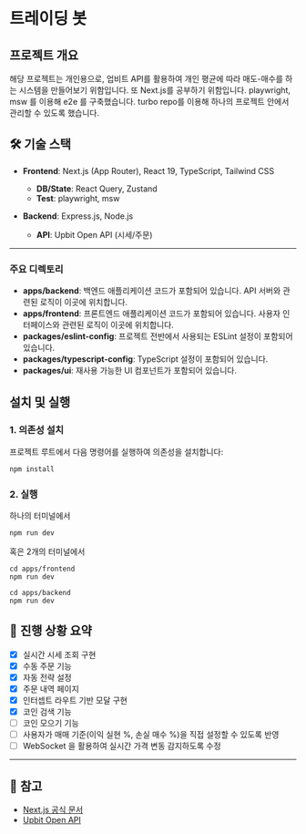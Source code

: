 # 트레이딩 봇

## 프로젝트 개요

해당 프로젝트는 개인용으로, 업비트 API를 활용하여 개인 평균에 따라 매도-매수를 하는 시스템을 만들어보기 위함입니다. 또 Next.js를 공부하기 위함입니다.
playwright, msw 를 이용해 e2e 를 구축했습니다.
turbo repo를 이용해 하나의 프로젝트 안에서 관리할 수 있도록 했습니다.

## 🛠️ 기술 스택

- **Frontend**: Next.js (App Router), React 19, TypeScript, Tailwind CSS

  - **DB/State**: React Query, Zustand
  - **Test**: playwright, msw

- **Backend**: Express.js, Node.js
  - **API**: Upbit Open API (시세/주문)

---

### 주요 디렉토리

- **apps/backend**: 백엔드 애플리케이션 코드가 포함되어 있습니다. API 서버와 관련된 로직이 이곳에 위치합니다.
- **apps/frontend**: 프론트엔드 애플리케이션 코드가 포함되어 있습니다. 사용자 인터페이스와 관련된 로직이 이곳에 위치합니다.
- **packages/eslint-config**: 프로젝트 전반에서 사용되는 ESLint 설정이 포함되어 있습니다.
- **packages/typescript-config**: TypeScript 설정이 포함되어 있습니다.
- **packages/ui**: 재사용 가능한 UI 컴포넌트가 포함되어 있습니다.

## 설치 및 실행

### 1. 의존성 설치

프로젝트 루트에서 다음 명령어를 실행하여 의존성을 설치합니다:

```bash
npm install
```

### 2. 실행

하나의 터미널에서

```bash
npm run dev
```

혹은 2개의 터미널에서

```
cd apps/frontend
npm run dev
```

```
cd apps/backend
npm run dev
```

## 📅 진행 상황 요약

- [x] 실시간 시세 조회 구현
- [x] 수동 주문 기능
- [x] 자동 전략 설정
- [x] 주문 내역 페이지
- [x] 인터셉트 라우트 기반 모달 구현
- [x] 코인 검색 기능
- [ ] 코인 모으기 기능
- [ ] 사용자가 매매 기준(이익 실현 %, 손실 매수 %)을 직접 설정할 수 있도록 반영
- [ ] WebSocket 을 활용하여 실시간 가격 변동 감지하도록 수정

---

## 📌 참고

- [Next.js 공식 문서](https://nextjs.org/docs)
- [Upbit Open API](https://docs.upbit.com/)
